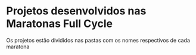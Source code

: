# Projetos desenvolvidos nas Maratonas Full Cycle

Os projetos estão divididos nas pastas com os nomes respectivos de cada maratona
